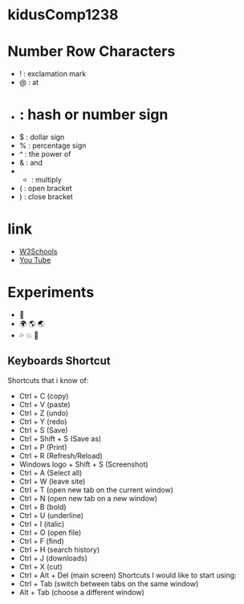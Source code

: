 # kidusComp1238
# Number Row Characters
- ! : exclamation mark
- @ : at
- # : hash or number sign
- $ : dollar sign
- % : percentage sign
- ^ : the power of
- & : and
- * : multiply
- ( : open bracket
- ) : close bracket
# link
- [W3Schools](https://www.w3schools.com/)
- [You Tube](https://www.youtube.com/)
# Experiments
- :imp:
- :earth_africa: :earth_americas: :earth_asia:
- :sweat_drops: :collision: :dizzy:
## Keyboards Shortcut
Shortcuts that i know of: 
- Ctrl + C (copy)
- Ctrl + V (paste)
- Ctrl + Z (undo)
- Ctrl + Y (redo)
- Ctrl + S (Save)
- Ctrl + Shift + S (Save as)
- Ctrl + P (Print)
- Ctrl + R (Refresh/Reload)
- Windows logo + Shift + S (Screenshot)
- Ctrl + A (Select all)
- Ctrl + W (leave site)
- Ctrl + T (open new tab on the current window)
- Ctrl + N (open new tab on a new window)
- Ctrl + B (bold)
- Ctrl + U (underline)
- Ctrl + I (italic)
- Ctrl + O (open file)
- Ctrl + F (find)
- Ctrl + H (search history)
- Ctrl + J (downloads)
- Ctrl + X (cut)
- Ctrl + Alt + Del (main screen)
Shortcuts I would like to start using:
- Ctrl + Tab (switch between tabs on the same window)
- Alt + Tab (choose a different window)
